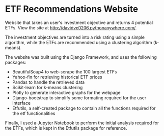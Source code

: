 # ETF Recommendations Website
Website that takes an user's investment objective and returns 4 potential ETFs. View the site at http://davidve0206.pythonanywhere.com/.

The investment objectives are turned into a risk rating using a simple algorithm, while the ETFs are recommended using a clustering algorithm (k-means).

The website was built using the Django Framework, and uses the following packages:

* BeautifulSoup4 to web-scrape the 100 largest ETFs
* Yahoo-fin for retrieving historical ETF prices
* Pandas to handle the retrieved data
* Scikit-learn for k-means clustering
* Plotly to generate interactive graphs for the webpage
* Django-bootstrap to simplify some formating required for the user interface
* Etfutils, a self-created package to contain all the functions required for the etf functionalities

Finally, I used a Jupyter Notebook to perform the initial analysis required for the ETFs, which is kept in the Etfutils package for reference.
